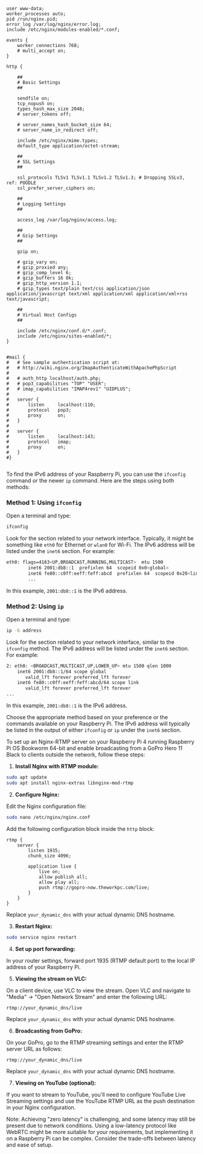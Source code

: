 ```nginx

user www-data;
worker_processes auto;
pid /run/nginx.pid;
error_log /var/log/nginx/error.log;
include /etc/nginx/modules-enabled/*.conf;

events {
	worker_connections 768;
	# multi_accept on;
}

http {

	##
	# Basic Settings
	##

	sendfile on;
	tcp_nopush on;
	types_hash_max_size 2048;
	# server_tokens off;

	# server_names_hash_bucket_size 64;
	# server_name_in_redirect off;

	include /etc/nginx/mime.types;
	default_type application/octet-stream;

	##
	# SSL Settings
	##

	ssl_protocols TLSv1 TLSv1.1 TLSv1.2 TLSv1.3; # Dropping SSLv3, ref: POODLE
	ssl_prefer_server_ciphers on;

	##
	# Logging Settings
	##

	access_log /var/log/nginx/access.log;

	##
	# Gzip Settings
	##

	gzip on;

	# gzip_vary on;
	# gzip_proxied any;
	# gzip_comp_level 6;
	# gzip_buffers 16 8k;
	# gzip_http_version 1.1;
	# gzip_types text/plain text/css application/json application/javascript text/xml application/xml application/xml+rss text/javascript;

	##
	# Virtual Host Configs
	##

	include /etc/nginx/conf.d/*.conf;
	include /etc/nginx/sites-enabled/*;
}


#mail {
#	# See sample authentication script at:
#	# http://wiki.nginx.org/ImapAuthenticateWithApachePhpScript
#
#	# auth_http localhost/auth.php;
#	# pop3_capabilities "TOP" "USER";
#	# imap_capabilities "IMAP4rev1" "UIDPLUS";
#
#	server {
#		listen     localhost:110;
#		protocol   pop3;
#		proxy      on;
#	}
#
#	server {
#		listen     localhost:143;
#		protocol   imap;
#		proxy      on;
#	}
#}


```




To find the IPv6 address of your Raspberry Pi, you can use the `ifconfig` command or the newer `ip` command. Here are the steps using both methods:

### Method 1: Using `ifconfig`

Open a terminal and type:

```bash
ifconfig
```

Look for the section related to your network interface. Typically, it might be something like `eth0` for Ethernet or `wlan0` for Wi-Fi. The IPv6 address will be listed under the `inet6` section. For example:

```bash
eth0: flags=4163<UP,BROADCAST,RUNNING,MULTICAST>  mtu 1500
        inet6 2001:db8::1  prefixlen 64  scopeid 0x0<global>
        inet6 fe80::c0ff:eeff:feff:abcd  prefixlen 64  scopeid 0x20<link>
        ...
```

In this example, `2001:db8::1` is the IPv6 address.

### Method 2: Using `ip`

Open a terminal and type:

```bash
ip -6 address
```

Look for the section related to your network interface, similar to the `ifconfig` method. The IPv6 address will be listed under the `inet6` section. For example:

```bash
2: eth0: <BROADCAST,MULTICAST,UP,LOWER_UP> mtu 1500 qlen 1000
    inet6 2001:db8::1/64 scope global
       valid_lft forever preferred_lft forever
    inet6 fe80::c0ff:eeff:feff:abcd/64 scope link
       valid_lft forever preferred_lft forever
...
```

In this example, `2001:db8::1` is the IPv6 address.

Choose the appropriate method based on your preference or the commands available on your Raspberry Pi. The IPv6 address will typically be listed in the output of either `ifconfig` or `ip` under the `inet6` section.




To set up an Nginx-RTMP server on your Raspberry Pi 4 running Raspberry Pi OS Bookworm 64-bit and enable broadcasting from a GoPro Hero 11 Black to clients outside the network, follow these steps:

1. **Install Nginx with RTMP module:**

```bash
sudo apt update
sudo apt install nginx-extras libnginx-mod-rtmp
```

2. **Configure Nginx:**

Edit the Nginx configuration file:

```bash
sudo nano /etc/nginx/nginx.conf
```

Add the following configuration block inside the `http` block:

```nginx
rtmp {
    server {
        listen 1935;
        chunk_size 4096;

        application live {
            live on;
            allow publish all;
            allow play all;
            push rtmp://gopro-now.theworkpc.com/live;
        }
    }
}
```

Replace `your_dynamic_dns` with your actual dynamic DNS hostname.

3. **Restart Nginx:**

```bash
sudo service nginx restart
```

4. **Set up port forwarding:**

In your router settings, forward port 1935 (RTMP default port) to the local IP address of your Raspberry Pi.

5. **Viewing the stream on VLC:**

On a client device, use VLC to view the stream. Open VLC and navigate to "Media" -> "Open Network Stream" and enter the following URL:

```
rtmp://your_dynamic_dns/live
```

Replace `your_dynamic_dns` with your actual dynamic DNS hostname.

6. **Broadcasting from GoPro:**

On your GoPro, go to the RTMP streaming settings and enter the RTMP server URL as follows:

```
rtmp://your_dynamic_dns/live
```

Replace `your_dynamic_dns` with your actual dynamic DNS hostname.

7. **Viewing on YouTube (optional):**

If you want to stream to YouTube, you'll need to configure YouTube Live Streaming settings and use the YouTube RTMP URL as the push destination in your Nginx configuration.

Note: Achieving "zero latency" is challenging, and some latency may still be present due to network conditions. Using a low-latency protocol like WebRTC might be more suitable for your requirements, but implementing it on a Raspberry Pi can be complex. Consider the trade-offs between latency and ease of setup.

